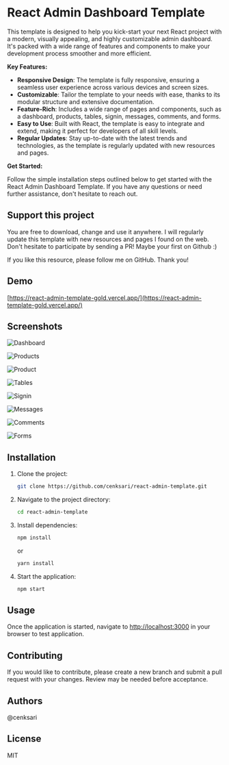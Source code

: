 # React Admin Dashboard Template

This template is designed to help you kick-start your next React project with a modern, visually appealing, and highly customizable admin dashboard. It's packed with a wide range of features and components to make your development process smoother and more efficient.

**Key Features:**

- **Responsive Design**: The template is fully responsive, ensuring a seamless user experience across various devices and screen sizes.
- **Customizable**: Tailor the template to your needs with ease, thanks to its modular structure and extensive documentation.
- **Feature-Rich**: Includes a wide range of pages and components, such as a dashboard, products, tables, signin, messages, comments, and forms.
- **Easy to Use**: Built with React, the template is easy to integrate and extend, making it perfect for developers of all skill levels.
- **Regular Updates**: Stay up-to-date with the latest trends and technologies, as the template is regularly updated with new resources and pages.

**Get Started:**

Follow the simple installation steps outlined below to get started with the React Admin Dashboard Template. If you have any questions or need further assistance, don't hesitate to reach out.

## Support this project

You are free to download, change and use it anywhere. I will regularly update this template with new resources and pages I found on the web. Don't hesitate to participate by sending a PR! Maybe your first on Github :)

If you like this resource, please follow me on GitHub. Thank you!

## Demo

[https://react-admin-template-gold.vercel.app/](https://react-admin-template-gold.vercel.app/)

## Screenshots

![Dashboard](https://raw.githubusercontent.com/cenksari/react-admin-template/master/screenshots/dashboard.png)

![Products](https://raw.githubusercontent.com/cenksari/react-admin-template/master/screenshots/products.png)

![Product](https://raw.githubusercontent.com/cenksari/react-admin-template/master/screenshots/product.png)

![Tables](https://raw.githubusercontent.com/cenksari/react-admin-template/master/screenshots/tables.png)

![Signin](https://raw.githubusercontent.com/cenksari/react-admin-template/master/screenshots/signin.png)

![Messages](https://raw.githubusercontent.com/cenksari/react-admin-template/master/screenshots/messages.png)

![Comments](https://raw.githubusercontent.com/cenksari/react-admin-template/master/screenshots/comments.png)

![Forms](https://raw.githubusercontent.com/cenksari/react-admin-template/master/screenshots/forms.png)

## Installation

1. Clone the project:

   ```bash
   git clone https://github.com/cenksari/react-admin-template.git
   ```

2. Navigate to the project directory:

   ```bash
   cd react-admin-template
   ```

3. Install dependencies:

   ```bash
   npm install
   ```

   or

   ```bash
   yarn install
   ```

4. Start the application:

   ```bash
   npm start
   ```

## Usage

Once the application is started, navigate to [http://localhost:3000](http://localhost:3000) in your browser to test application.

## Contributing

If you would like to contribute, please create a new branch and submit a pull request with your changes. Review may be needed before acceptance.

## Authors

@cenksari

## License

MIT
